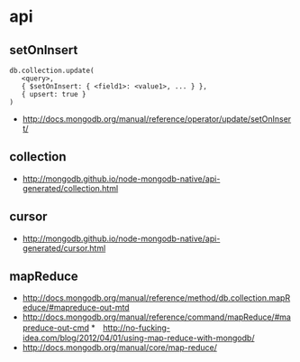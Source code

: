 # api

## setOnInsert

```
db.collection.update(
   <query>,
   { $setOnInsert: { <field1>: <value1>, ... } },
   { upsert: true }
)

```

* <http://docs.mongodb.org/manual/reference/operator/update/setOnInsert/>



## collection

* <http://mongodb.github.io/node-mongodb-native/api-generated/collection.html>

## cursor

* <http://mongodb.github.io/node-mongodb-native/api-generated/cursor.html>


## mapReduce

* <http://docs.mongodb.org/manual/reference/method/db.collection.mapReduce/#mapreduce-out-mtd>
* <http://docs.mongodb.org/manual/reference/command/mapReduce/#mapreduce-out-cmd>
*　<http://no-fucking-idea.com/blog/2012/04/01/using-map-reduce-with-mongodb/>
* <http://docs.mongodb.org/manual/core/map-reduce/>